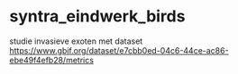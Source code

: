# syntra_eindwerk_birds
studie invasieve exoten met dataset https://www.gbif.org/dataset/e7cbb0ed-04c6-44ce-ac86-ebe49f4efb28/metrics

